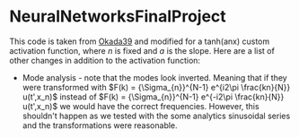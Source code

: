 # NeuralNetworksFinalProject

This code is taken from [Okada39](https://github.com/okada39/pinn_burgers) and modified for a tanh(anx) custom activation function, where $n$ is fixed and $a$ is the slope. Here are a list of other changes in addition to the activation function:
* Mode analysis - note that the modes look inverted. Meaning that if they were transformed with $F(k) = {\Sigma_{n}}^{N-1} e^{i2\pi \frac{kn}{N}} u(t',x_n)$ instead of $F(k) = {\Sigma_{n}}^{N-1} e^{-i2\pi \frac{kn}{N}} u(t',x_n)$ we would have the correct frequencies. However, this shouldn't happen as we tested with the some analytics sinusoidal series and the transformations were reasonable. 
